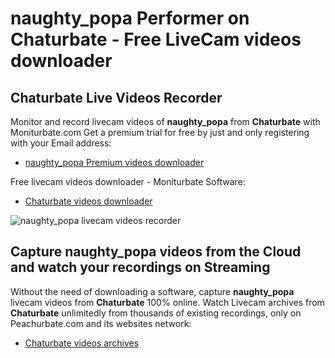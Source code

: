 # naughty_popa Performer on Chaturbate - Free LiveCam videos downloader

## Chaturbate Live Videos Recorder

Monitor and record livecam videos of **naughty_popa** from **Chaturbate** with Moniturbate.com
Get a premium trial for free by just and only registering with your Email address:
* [naughty_popa Premium videos downloader](https://moniturbate.com/request-demo-licence-key.html)

Free livecam videos downloader - Moniturbate Software:
* [Chaturbate videos downloader](https://moniturbate.com/moniturbate-download-software.html)

![naughty_popa livecam videos recorder](https://peachurnet.com/templates/moniturbate-software.png)


## Capture naughty_popa videos from the Cloud and watch your recordings on Streaming

Without the need of downloading a software, capture **naughty_popa** livecam videos from **Chaturbate** 100% online.
Watch Livecam archives from **Chaturbate** unlimitedly from thousands of existing recordings, only on Peachurbate.com and its websites network:
* [Chaturbate videos archives](https://peachurnet.com/)
